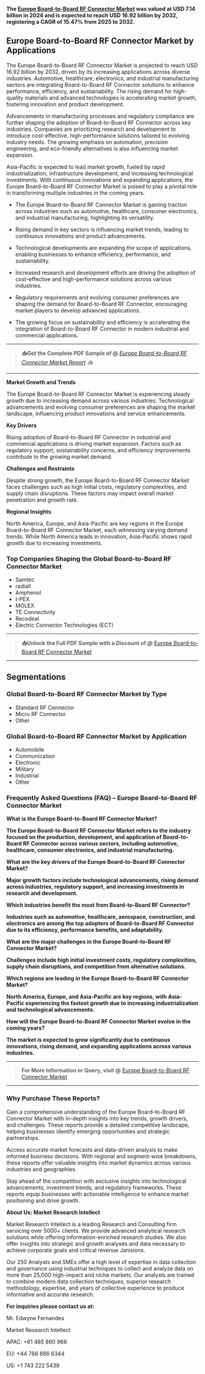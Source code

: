 <p><strong>The <a href="https://www.marketresearchintellect.com/download-sample/?rid=1035643&amp;utm_source=Pulse-April-Europe&amp;utm_medium=852">Europe Board-to-Board RF Connector Market</a> was valued at USD 7.14 billion in 2024 and is expected to reach USD 16.92 billion by 2032, registering a CAGR of 15.47% from 2025 to 2032.</strong></p><h2>Europe Board-to-Board RF Connector Market by Applications&nbsp;</h2><p><p>The Europe Board-to-Board RF Connector Market is projected to reach USD 16.92 billion by 2032, driven by its increasing applications across diverse industries. Automotive, healthcare, electronics, and industrial manufacturing sectors are integrating Board-to-Board RF Connector solutions to enhance performance, efficiency, and sustainability. The rising demand for high-quality materials and advanced technologies is accelerating market growth, fostering innovation and product development.</p><p>Advancements in manufacturing processes and regulatory compliance are further shaping the adoption of Board-to-Board RF Connector across key industries. Companies are prioritizing research and development to introduce cost-effective, high-performance solutions tailored to evolving industry needs. The growing emphasis on automation, precision engineering, and eco-friendly alternatives is also influencing market expansion.</p><p>Asia-Pacific is expected to lead market growth, fueled by rapid industrialization, infrastructure development, and increasing technological investments. With continuous innovations and expanding applications, the Europe Board-to-Board RF Connector Market is poised to play a pivotal role in transforming multiple industries in the coming years.</p></p><ul><li><p>The Europe Board-to-Board RF Connector Market is gaining traction across industries such as automotive, healthcare, consumer electronics, and industrial manufacturing, highlighting its versatility.</p></li><li><p>Rising demand in key sectors is influencing market trends, leading to continuous innovations and product advancements.</p></li><li><p>Technological developments are expanding the scope of applications, enabling businesses to enhance efficiency, performance, and sustainability.</p></li><li><p>Increased research and development efforts are driving the adoption of cost-effective and high-performance solutions across various industries.</p></li><li><p>Regulatory requirements and evolving consumer preferences are shaping the demand for Board-to-Board RF Connector, encouraging market players to develop advanced applications.</p></li><li><p>The growing focus on sustainability and efficiency is accelerating the integration of Board-to-Board RF Connector in modern industrial and commercial applications.</p></li></ul><hr /><blockquote><p><strong><span class="font-[700]">📥Get the Complete PDF Sample of @ </span></strong><em><span class="font-[700]"><a href="https://www.marketresearchintellect.com/download-sample/?rid=1035643&amp;utm_source=Pulse-April-Europe&amp;utm_medium=852" target="_blank" data-tracking-control-name="article-ssr-frontend-pulse_little-text-block" data-tracking-will-navigate="" data-test-link="">Europe Board-to-Board RF Connector Market Report</a>&nbsp;📥</span></em></p></blockquote><hr /><p class="" data-start="77" data-end="360"><strong data-start="77" data-end="105">Market Growth and Trends</strong></p><p class="" data-start="77" data-end="360">The Europe Board-to-Board RF Connector Market is experiencing steady growth due to increasing demand across various industries. Technological advancements and evolving consumer preferences are shaping the market landscape, influencing product innovations and service enhancements.</p><p class="" data-start="362" data-end="606"><strong data-start="362" data-end="377">Key Drivers</strong></p><p class="" data-start="362" data-end="606">Rising adoption of Board-to-Board RF Connector in industrial and commercial applications is driving market expansion. Factors such as regulatory support, sustainability concerns, and efficiency improvements contribute to the growing market demand.</p><p class="" data-start="608" data-end="849"><strong data-start="608" data-end="637">Challenges and Restraints</strong></p><p class="" data-start="608" data-end="849">Despite strong growth, the Europe Board-to-Board RF Connector Market faces challenges such as high initial costs, regulatory complexities, and supply chain disruptions. These factors may impact overall market penetration and growth rate.</p><p class="" data-start="851" data-end="1095"><strong data-start="851" data-end="872">Regional Insights</strong></p><p class="" data-start="851" data-end="1095">North America, Europe, and Asia-Pacific are key regions in the Europe Board-to-Board RF Connector Market, each witnessing varying demand trends. While North America leads in innovation, Asia-Pacific shows rapid growth due to increasing investments.</p><p><h3>Top Companies Shaping the Global Board-to-Board RF Connector Market </h3><ul><li>Samtec</li><li>radiall</li><li>Amphenol</li><li>I-PEX</li><li>MOLEX</li><li>TE Connectivity</li><li>Recodeal</li><li>Electric Connector Technologies (ECT)</li></ul></p><hr /><blockquote><p><strong>📥Unlock the Full PDF Sample with a Discount of @</strong> <a href="https://www.marketresearchintellect.com/ask-for-discount/?rid=1035643&amp;utm_source=Pulse-April-Europe&amp;utm_medium=852">Europe Board-to-Board RF Connector Market</a></p></blockquote><hr /><p><h2>Segmentations</h2><h3>Global Board-to-Board RF Connector Market by Type</h3><ul><li>Standard RF Connector</li><li>Micro RF Connector</li><li>Other</li></ul><h3>Global Board-to-Board RF Connector Market by Application</h3><ul><li>Automobile</li><li>Communication</li><li>Electronic</li><li>Military</li><li>Industrial</li><li>Other</li></ul></p><h3><strong>Frequently Asked Questions (FAQ) &ndash; Europe Board-to-Board RF Connector Market</strong></h3><p><strong>What is the Europe Board-to-Board RF Connector Market?</strong></p><p><strong>The Europe Board-to-Board RF Connector Market refers to the industry focused on the production, development, and application of Board-to-Board RF Connector across various sectors, including automotive, healthcare, consumer electronics, and industrial manufacturing.</strong></p><p><strong>What are the key drivers of the Europe Board-to-Board RF Connector Market?</strong></p><p><strong>Major growth factors include technological advancements, rising demand across industries, regulatory support, and increasing investments in research and development.</strong></p><p><strong>Which industries benefit the most from Board-to-Board RF Connector?</strong></p><p><strong>Industries such as automotive, healthcare, aerospace, construction, and electronics are among the top adopters of Board-to-Board RF Connector due to its efficiency, performance benefits, and adaptability.</strong></p><p><strong>What are the major challenges in the Europe Board-to-Board RF Connector Market?</strong></p><p><strong>Challenges include high initial investment costs, regulatory complexities, supply chain disruptions, and competition from alternative solutions.</strong></p><p><strong>Which regions are leading in the Europe Board-to-Board RF Connector Market?</strong></p><p><strong>North America, Europe, and Asia-Pacific are key regions, with Asia-Pacific experiencing the fastest growth due to increasing industrialization and technological advancements.</strong></p><p><strong>How will the Europe Board-to-Board RF Connector Market evolve in the coming years?</strong></p><p><strong>The market is expected to grow significantly due to continuous innovations, rising demand, and expanding applications across various industries.</strong></p><hr /><blockquote><p><span class="font-[700]"><strong>For More Information or Query, visit&nbsp;@</strong>&nbsp;</span><span class="font-[700]"><a href="https://www.marketresearchintellect.com/product/board-to-board-rf-connector-market/?utm_source=Linkedin&utm_medium=852" target="_blank" data-tracking-control-name="article-ssr-frontend-pulse_little-text-block" data-tracking-will-navigate="" data-test-link="">Europe Board-to-Board RF Connector Market</a></span></p></blockquote><hr /><h3><strong data-start="0" data-end="31">Why Purchase These Reports?</strong></h3><p class="" data-start="35" data-end="297">Gain a comprehensive understanding of the Europe Board-to-Board RF Connector Market with in-depth insights into key trends, growth drivers, and challenges. These reports provide a detailed competitive landscape, helping businesses identify emerging opportunities and strategic partnerships.</p><p class="" data-start="299" data-end="540">Access accurate market forecasts and data-driven analysis to make informed business decisions. With regional and segment-wise breakdowns, these reports offer valuable insights into market dynamics across various industries and geographies.</p><p class="" data-start="542" data-end="784">Stay ahead of the competition with exclusive insights into technological advancements, investment trends, and regulatory frameworks. These reports equip businesses with actionable intelligence to enhance market positioning and drive growth.</p><p><strong><span class="font-[700]">About Us: Market Research Intellect</span></strong></p><p><span class="">Market Research Intellect is a leading Research and Consulting firm servicing over 5000+ clients. We provide advanced analytical research solutions while offering information-enriched research studies.&nbsp;</span>We also offer insights into strategic and growth analyses and data necessary to achieve corporate goals and critical revenue Janisions.</p><p><span class="">Our 250 Analysts and SMEs offer a high level of expertise in data collection and governance using industrial techniques to collect and analyze data on more than 25,000 high-impact and niche markets. Our analysts are trained to combine modern data collection techniques, superior research methodology, expertise, and years of collective experience to produce informative and accurate research.</span></p><p><strong>For inquiries please contact us at:</strong></p><p>Mr. Edwyne Fernandes</p><p>Market Research Intellect</p><p>APAC: +61 485 860 968</p><p>EU: +44 788 886 6344</p><p>US: +1 743 222 5439</p>